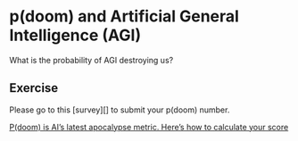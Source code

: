 # p(doom) and Artificial General Intelligence (AGI)
What is the probability of AGI destroying us?


## Exercise
Please go to this [survey][] to submit your p(doom) number.


[P(doom) is AI’s latest apocalypse metric. Here’s how to calculate your score](https://www.fastcompany.com/90994526/pdoom-explained-how-to-calculate-your-score-on-ai-apocalypse-metric)

[^BENEFIT_RISK]: [Benefits & Risks of Artificial Intelligence](https://futureoflife.org/ai/benefits-risks-of-artificial-intelligence/)

